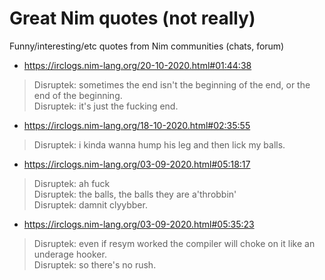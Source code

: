 # Great Nim quotes (not really)

Funny/interesting/etc quotes from Nim communities (chats, forum)

- https://irclogs.nim-lang.org/20-10-2020.html#01:44:38

> Disruptek: sometimes the end isn't the beginning of the end, or the end of the beginning.  
> Disruptek: it's just the fucking end.

- https://irclogs.nim-lang.org/18-10-2020.html#02:35:55
> Disruptek: i kinda wanna hump his leg and then lick my balls.

- https://irclogs.nim-lang.org/03-09-2020.html#05:18:17
> Disruptek: ah fuck  
> Disruptek: the balls, the balls they are a'throbbin'  
> Disruptek: damnit clyybber.  

- https://irclogs.nim-lang.org/03-09-2020.html#05:35:23
> Disruptek: even if resym worked the compiler will choke on it like an underage hooker.  
> Disruptek: so there's no rush.  
